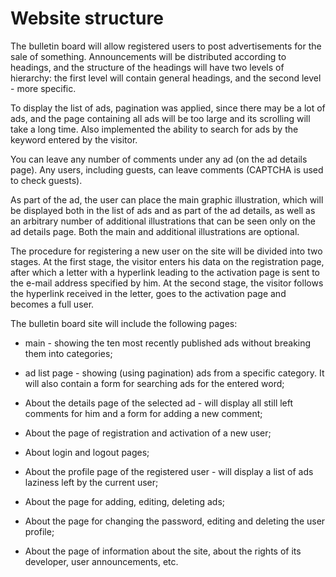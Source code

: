 # **Website structure**
The bulletin board will allow registered users to post advertisements for the sale of something. Announcements will be distributed according to headings, and the structure of the headings will have two levels of hierarchy: the first level will contain general headings, and the second level - more specific.

To display the list of ads, pagination was applied, since there may be a lot of ads, and the page containing all ads will be too large and its scrolling will take a long time. Also implemented the ability to search for ads by the keyword entered by the visitor.

You can leave any number of comments under any ad (on the ad details page). Any users, including guests, can leave comments (CAPTCHA is used to check guests).

As part of the ad, the user can place the main graphic illustration, which will be displayed both in the list of ads and as part of the ad details, as well as an arbitrary number of additional illustrations that can be seen only on the ad details page. Both the main and additional illustrations are optional.

The procedure for registering a new user on the site will be divided into two stages. At the first stage, the visitor enters his data on the registration page, after which a letter with a hyperlink leading to the activation page is sent to the e-mail address specified by him. At the second stage, the visitor follows the hyperlink received in the letter, goes to the activation page and becomes a full user.

The bulletin board site will include the following pages:

*   main - showing the ten most recently published ads without breaking them into categories; 


* ad list page - showing (using pagination) ads from a specific category. It will also contain a form for searching ads for the entered word;


* About the details page of the selected ad - will display all still left
comments for him and a form for adding a new comment;


* About the page of registration and activation of a new user;


* About login and logout pages;


* About the profile page of the registered user - will display a list of ads
laziness left by the current user;


* About the page for adding, editing, deleting ads;

* About the page for changing the password, editing and deleting the user profile; 
 
* About the page of information about the site, about the rights of its developer, user
announcements, etc.
